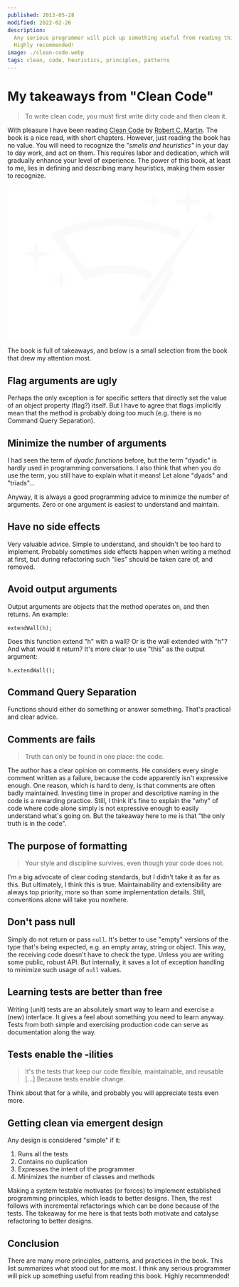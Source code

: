 ```yaml
---
published: 2013-05-28
modified: 2022-02-26
description:
  Any serious programmer will pick up something useful from reading this book.
  Highly recommended!
image: ./clean-code.webp
tags: clean, code, heuristics, principles, patterns
---
```


# My takeaways from "Clean Code"

> To write clean code, you must first write dirty code and then clean it.

With pleasure I have been reading [Clean Code][1] by [Robert C. Martin][2]. The
book is a nice read, with short chapters. However, just reading the book has no
value. You will need to recognize the _"smells and heuristics"_ in your day to
day work, and act on them. This requires labor and dedication, which will
gradually enhance your level of experience. The power of this book, at least to
me, lies in defining and describing many heuristics, making them easier to
recognize.

![clean-code][3]

The book is full of takeaways, and below is a small selection from the book that
drew my attention most.

## Flag arguments are ugly

Perhaps the only exception is for specific setters that directly set the value
of an object property (flag?) itself. But I have to agree that flags implicitly
mean that the method is probably doing too much (e.g. there is no Command Query
Separation).

## Minimize the number of arguments

I had seen the term of _dyadic functions_ before, but the term "dyadic" is
hardly used in programming conversations. I also think that when you do use the
term, you still have to explain what it means! Let alone "dyads" and "triads"...

Anyway, it is always a good programming advice to minimize the number of
arguments. Zero or one argument is easiest to understand and maintain.

## Have no side effects

Very valuable advice. Simple to understand, and shouldn't be too hard to
implement. Probably sometimes side effects happen when writing a method at
first, but during refactoring such "lies" should be taken care of, and removed.

## Avoid output arguments

Output arguments are objects that the method operates on, and then returns. An
example:

    extendWall(h);

Does this function extend "h" with a wall? Or is the wall extended with "h"? And
what would it return? It's more clear to use "this" as the output argument:

    h.extendWall();

## Command Query Separation

Functions should either do something or answer something. That's practical and
clear advice.

## Comments are fails

> Truth can only be found in one place: the code.

The author has a clear opinion on comments. He considers every single comment
written as a failure, because the code apparently isn't expressive enough. One
reason, which is hard to deny, is that comments are often badly maintained.
Investing time in proper and descriptive naming in the code is a rewarding
practice. Still, I think it's fine to explain the "why" of code where code alone
simply is not expressive enough to easily understand what's going on. But the
takeaway here to me is that "the only truth is in the code".

## The purpose of formatting

> Your style and discipline survives, even though your code does not.

I'm a big advocate of clear coding standards, but I didn't take it as far as
this. But ultimately, I think this is true. Maintainability and extensibility
are always top priority, more so than some implementation details. Still,
conventions alone will take you nowhere.

## Don't pass null

Simply do not return or pass `null`. It's better to use "empty" versions of the
type that's being expected, e.g. an empty array, string or object. This way, the
receiving code doesn't have to check the type. Unless you are writing some
public, robust API. But internally, it saves a lot of exception handling to
minimize such usage of `null` values.

## Learning tests are better than free

Writing (unit) tests are an absolutely smart way to learn and exercise a (new)
interface. It gives a feel about something you need to learn anyway. Tests from
both simple and exercising production code can serve as documentation along the
way.

## Tests enable the -ilities

> It's the tests that keep our code flexible, maintainable, and reusable \[...]
> Because tests enable change.

Think about that for a while, and probably you will appreciate tests even more.

## Getting clean via emergent design

Any design is considered "simple" if it:

1.  Runs all the tests
2.  Contains no duplication
3.  Expresses the intent of the programmer
4.  Minimizes the number of classes and methods

Making a system testable motivates (or forces) to implement established
programming principles, which leads to better designs. Then, the rest follows
with incremental refactorings which can be done because of the tests. The
takeaway for me here is that tests both motivate and catalyse refactoring to
better designs.

## Conclusion

There are many more principles, patterns, and practices in the book. This list
summarizes what stood out for me most. I think any serious programmer will pick
up something useful from reading this book. Highly recommended!

[1]:
  http://www.amazon.com/Clean-Code-Handbook-Software-Craftsmanship/dp/0132350882
[2]: http://en.wikipedia.org/wiki/Robert_Cecil_Martin
[3]: ./clean-code.svg

